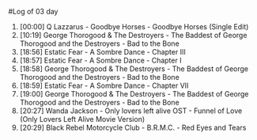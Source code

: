 #Log of 03 day

1. [00:00] Q Lazzarus - Goodbye Horses - Goodbye Horses (Single Edit)
1. [10:19] George Thorogood & The Destroyers - The Baddest of George Thorogood and the Destroyers - Bad to the Bone
1. [18:56] Estatic Fear - A Sombre Dance - Chapter III
1. [18:57] Estatic Fear - A Sombre Dance - Chapter I
1. [18:58] George Thorogood & The Destroyers - The Baddest of George Thorogood and the Destroyers - Bad to the Bone
1. [18:59] Estatic Fear - A Sombre Dance - Chapter VII
1. [19:00] George Thorogood & The Destroyers - The Baddest of George Thorogood and the Destroyers - Bad to the Bone
1. [20:27] Wanda Jackson - Only lovers left alive OST - Funnel of Love (Only Lovers Left Alive Movie Version)
1. [20:29] Black Rebel Motorcycle Club - B.R.M.C. - Red Eyes and Tears
